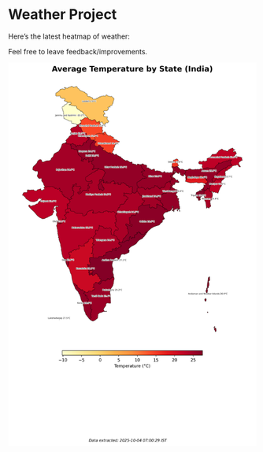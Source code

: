 # Weather Project

Here’s the latest heatmap of weather:

Feel free to leave feedback/improvements.

![India Heatmap](docs/assets/india_heatmap.png?v=E078B8)
